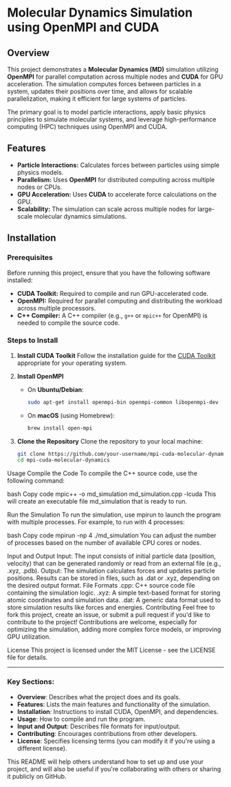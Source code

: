 # Molecular Dynamics Simulation using OpenMPI and CUDA

## Overview

This project demonstrates a **Molecular Dynamics (MD)** simulation utilizing **OpenMPI** for parallel computation across multiple nodes and **CUDA** for GPU acceleration. The simulation computes forces between particles in a system, updates their positions over time, and allows for scalable parallelization, making it efficient for large systems of particles.

The primary goal is to model particle interactions, apply basic physics principles to simulate molecular systems, and leverage high-performance computing (HPC) techniques using OpenMPI and CUDA.

## Features

- **Particle Interactions:** Calculates forces between particles using simple physics models.
- **Parallelism:** Uses **OpenMPI** for distributed computing across multiple nodes or CPUs.
- **GPU Acceleration:** Uses **CUDA** to accelerate force calculations on the GPU.
- **Scalability:** The simulation can scale across multiple nodes for large-scale molecular dynamics simulations.

## Installation

### Prerequisites
Before running this project, ensure that you have the following software installed:

- **CUDA Toolkit:** Required to compile and run GPU-accelerated code.
- **OpenMPI:** Required for parallel computing and distributing the workload across multiple processors.
- **C++ Compiler:** A C++ compiler (e.g., `g++` or `mpic++` for OpenMPI) is needed to compile the source code.

### Steps to Install

1. **Install CUDA Toolkit**
   Follow the installation guide for the [CUDA Toolkit](https://developer.nvidia.com/cuda-downloads) appropriate for your operating system.

2. **Install OpenMPI**
   - On **Ubuntu/Debian**:
     ```bash
     sudo apt-get install openmpi-bin openmpi-common libopenmpi-dev
     ```
   - On **macOS** (using Homebrew):
     ```bash
     brew install open-mpi
     ```

3. **Clone the Repository**
   Clone the repository to your local machine:
   ```bash
   git clone https://github.com/your-username/mpi-cuda-molecular-dynamics.git
   cd mpi-cuda-molecular-dynamics

Usage
Compile the Code
To compile the C++ source code, use the following command:

bash
Copy code
mpic++ -o md_simulation md_simulation.cpp -lcuda
This will create an executable file md_simulation that is ready to run.

Run the Simulation
To run the simulation, use mpirun to launch the program with multiple processes. For example, to run with 4 processes:

bash
Copy code
mpirun -np 4 ./md_simulation
You can adjust the number of processes based on the number of available CPU cores or nodes.

Input and Output
Input: The input consists of initial particle data (position, velocity) that can be generated randomly or read from an external file (e.g., .xyz, .pdb).
Output: The simulation calculates forces and updates particle positions. Results can be stored in files, such as .dat or .xyz, depending on the desired output format.
File Formats
.cpp: C++ source code file containing the simulation logic.
.xyz: A simple text-based format for storing atomic coordinates and simulation data.
.dat: A generic data format used to store simulation results like forces and energies.
Contributing
Feel free to fork this project, create an issue, or submit a pull request if you'd like to contribute to the project! Contributions are welcome, especially for optimizing the simulation, adding more complex force models, or improving GPU utilization.

License
This project is licensed under the MIT License - see the LICENSE file for details.


---

### Key Sections:
- **Overview**: Describes what the project does and its goals.
- **Features**: Lists the main features and functionality of the simulation.
- **Installation**: Instructions to install CUDA, OpenMPI, and dependencies.
- **Usage**: How to compile and run the program.
- **Input and Output**: Describes file formats for input/output.
- **Contributing**: Encourages contributions from other developers.
- **License**: Specifies licensing terms (you can modify it if you're using a different license).

This README will help others understand how to set up and use your project, and will also be useful if you're collaborating with others or sharing it publicly on GitHub.
